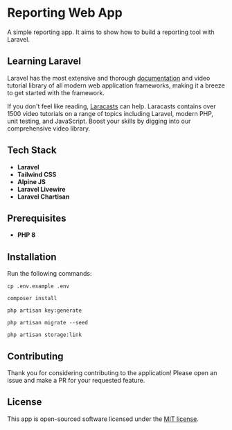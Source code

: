 # Reporting Web App

A simple reporting app. It aims to show how to build a reporting tool with Laravel.

## Learning Laravel

Laravel has the most extensive and thorough [documentation](https://laravel.com/docs) and video tutorial library of all modern web application frameworks, making it a breeze to get started with the framework.

If you don't feel like reading, [Laracasts](https://laracasts.com) can help. Laracasts contains over 1500 video tutorials on a range of topics including Laravel, modern PHP, unit testing, and JavaScript. Boost your skills by digging into our comprehensive video library.

## Tech Stack

- **Laravel**
- **Tailwind CSS**
- **Alpine JS**
- **Laravel Livewire**
- **Laravel Chartisan**

## Prerequisites

- **PHP 8**

## Installation

Run the following commands:

```shell
cp .env.example .env
```
```shell
composer install
```
```shell
php artisan key:generate
```
```shell
php artisan migrate --seed
```
```shell
php artisan storage:link
```

## Contributing

Thank you for considering contributing to the application! Please open an issue and make a PR for your requested feature.

## License

This app is open-sourced software licensed under the [MIT license](https://opensource.org/licenses/MIT).

